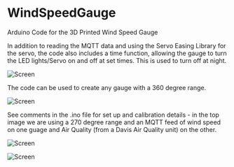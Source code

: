 # WindSpeedGauge

Arduino Code for the 3D Printed Wind Speed Gauge

 In addition to reading the MQTT data and using the Servo Easing Library for the servo, the code also includes a time function, allowing the gauge to turn the LED lights/Servo on and off at set times. This is used to turn off at night.
 
![Screen](https://github.com/ucl-casa-ce/WindSpeedGauge/blob/main/IMG_0292.jpg)

The code can be used to create any gauge with a 360 degree range.

![Screen](https://github.com/ucl-casa-ce/WindSpeedGauge/blob/main/IMG_0031.JPG)

See comments in the .ino file for set up and calibration details - in the top image we are using a 270 degree range and an MQTT feed of wind speed on one guage and Air Quality (from a Davis Air Quality unit) on the other.


 ![Screen](https://github.com/ucl-casa-ce/WindSpeedGauge/blob/main/gaugeparts.png)
 
 
 ![Screen](https://github.com/ucl-casa-ce/WindSpeedGauge/blob/main/gaugeparts.png)
 

